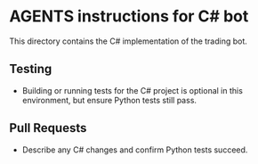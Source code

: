 # AGENTS instructions for C# bot

This directory contains the C# implementation of the trading bot.

## Testing
- Building or running tests for the C# project is optional in this environment, but ensure Python tests still pass.

## Pull Requests
- Describe any C# changes and confirm Python tests succeed.
